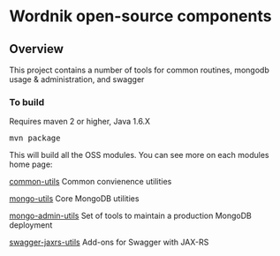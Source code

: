 # Wordnik open-source components

## Overview
This project contains a number of tools for common routines, mongodb usage & administration, and swagger

### To build
Requires maven 2 or higher, Java 1.6.X

<pre>
mvn package
</pre>

This will build all the OSS modules.  You can see more on each modules home page:

[common-utils](/wordnik-oss/blob/master/modules/common-utils/README.md) Common convienence utilities

[mongo-utils](/wordnik-oss/blob/master/modules/mongo-utils/README.md) Core MongoDB utilities

[mongo-admin-utils](/wordnik-oss/blob/master/modules/mongo-admin-utils/README.md) Set of tools to maintain a production MongoDB deployment

[swagger-jaxrs-utils](/wordnik-oss/blob/master/modules/swagger-jaxrs-utils/README.md) Add-ons for Swagger with JAX-RS
